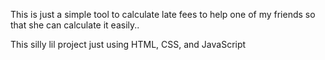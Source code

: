 This is just a simple tool to calculate late fees to help one of my friends so that she can calculate it easily..

This silly lil project just using HTML, CSS, and JavaScript